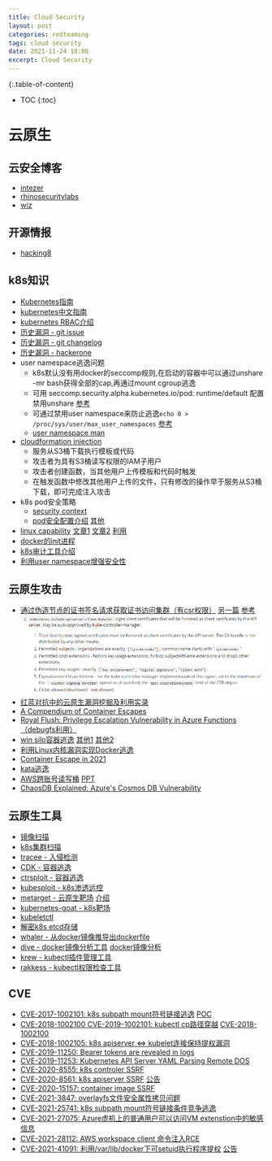 ```yaml
---
title: Cloud Security
layout: post
categories: redteaming
tags: cloud security
date: 2021-11-24 18:00
excerpt: Cloud Security
---
```


{:.table-of-content}
* TOC
{:toc}

# 云原生

## 云安全博客

- [intezer](https://www.intezer.com/blog/cloud-security/)
- [rhinosecuritylabs](https://rhinosecuritylabs.com/blog/)
- [wiz](https://www.wiz.io/blog)

## 开源情报

- [hacking8](https://i.hacking8.com/)

## k8s知识

- [Kubernetes指南](https://feisky.gitbooks.io/kubernetes)
- [kubernetes中文指南](https://jimmysong.io/kubernetes-handbook)
- [kubernetes RBAC介绍](https://www.cncf.io/wp-content/uploads/2020/08/2020_04_Introduction-to-Kubernetes-RBAC.pdf)
- [历史漏洞 - git issue](https://github.com/kubernetes/kubernetes/issues?q=label%3Aarea%2Fsecurity+is%3Aclosed)
- [历史漏洞 - git changelog](https://github.com/kubernetes/kubernetes/tree/master/CHANGELOG)
- [历史漏洞 - hackerone](https://hackerone.com/kubernetes/hacktivity?type=team)
- user namespace逃逸问题
	- k8s默认没有用docker的seccomp规则,在启动的容器中可以通过unshare -mr bash获得全部的cap,再通过mount cgroup逃逸
	- 可用 seccomp.security.alpha.kubernetes.io/pod: runtime/default 配置禁用unshare [参考](https://snyk.io/blog/kernel-privilege-escalation/)
	- 可通过禁用user namespace来防止逃逸`echo 0 > /proc/sys/user/max_user_namespaces` [参考](https://www.stigviewer.com/stig/red_hat_enterprise_linux_8/2020-11-25/finding/V-230548)
	- [user namespace man](https://man7.org/linux/man-pages/man7/user_namespaces.7.html)
- [cloudformation injection](https://rhinosecuritylabs.com/aws/cloud-malware-cloudformation-injection/)
	- 服务从S3桶下载执行模板或代码
	- 攻击者为具有S3桶读写权限的IAM子用户
	- 攻击者创建函数，当其他用户上传模板和代码时触发
	- 在触发函数中修改其他用户上传的文件，只有修改的操作早于服务从S3桶下载，即可完成注入攻击
- k8s pod安全策略
	- [security context](https://kubernetes.io/docs/tasks/configure-pod-container/security-context/)
	- [pod安全配置介绍](https://medium.com/kubernetes-tutorials/defining-privileges-and-access-control-settings-for-pods-and-containers-in-kubernetes-2cef08fc62b7) [其他](https://fuckcloudnative.io/posts/security-best-practices-for-kubernetes-pods/)
- [linux capability](https://fuckcloudnative.io/posts/linux-capabilities-why-they-exist-and-how-they-work/) [文章1](https://fuckcloudnative.io/posts/linux-capabilities-in-practice-1/) [文章2](https://fuckcloudnative.io/posts/linux-capabilities-in-practice-2/) [利用](https://book.hacktricks.xyz/linux-unix/privilege-escalation/linux-capabilities)
- [docker的init进程](https://shareinto.github.io/2019/01/30/docker-init(1)/)
- [k8s审计工具介绍](https://fuckcloudnative.io/posts/tools-and-methods-for-auditing-kubernetes-rbac-policies/)
- [利用user namespace增强安全性](https://kinvolk.io/blog/2020/12/improving-kubernetes-and-container-security-with-user-namespaces/)


## 云原生攻击

- [通过伪造节点的证书签名请求获取证书访问集群（有csr权限）](https://www.4armed.com/blog/hacking-kubelet-on-gke/) [另一篇](https://rhinosecuritylabs.com/cloud-security/kubelet-tls-bootstrap-privilege-escalation/) [参考](https://kubernetes.io/docs/reference/access-authn-authz/certificate-signing-requests/)
![](/assets/img/cs1.png)
- [红蓝对抗中的云原生漏洞挖掘及利用实录](https://mp.weixin.qq.com/s/Aq8RrH34PTkmF8lKzdY38g)
- [A Compendium of Container Escapes](https://capsule8.com/assets/ug/us-19-Edwards-Compendium-Of-Container-Escapes.pdf)
- [Royal Flush: Privilege Escalation Vulnerability in Azure Functions（debugfs利用）](https://www.intezer.com/blog/cloud-security/royal-flush-privilege-escalation-vulnerability-in-azure-functions/)
- [win silo容器逃逸](https://unit42.paloaltonetworks.com/what-i-learned-from-reverse-engineering-windows-containers/) [其他1](https://unit42.paloaltonetworks.com/windows-server-containers-vulnerabilities/) [其他2](https://unit42.paloaltonetworks.com/siloscape/)
- [利用Linux内核漏洞实现Docker逃逸](https://paper.seebug.org/1602/)
- [Container Escape in 2021](https://conference.hitb.org/hitbsecconf2021sin/materials/D2T2%20-%20Ccntainer%20Escape%20in%202021%20-%20Li%20Qiang.pdf)
- [kata逃逸](https://wohin.me/kata-containerstao-yi-yan-jiu/)
- [AWS跨账号读写桶](https://www.wiz.io/blog/black-hat-2021-aws-cross-account-vulnerabilities-how-isolated-is-your-cloud-environment) [PPT](https://i.blackhat.com/USA21/Wednesday-Handouts/us-21-Breaking-The-Isolation-Cross-Account-AWS-Vulnerabilities.pdf)
- [ChaosDB Explained: Azure's Cosmos DB Vulnerability](https://www.wiz.io/blog/chaosdb-explained-azures-cosmos-db-vulnerability-walkthrough)

## 云原生工具

- [镜像扫描](https://github.com/aquasecurity/trivy)
- [k8s集群扫描](https://github.com/aquasecurity/starboard)
- [tracee - 入侵检测](https://github.com/aquasecurity/tracee)
- [CDK - 容器逃逸](https://github.com/cdk-team/CDK)
- [ctrsploit - 容器逃逸](https://github.com/ctrsploit/ctrsploit)
- [kubesploit - k8s渗透远控](https://github.com/cyberark/kubesploit)
- [metarget - 云原生靶场](https://github.com/brant-ruan/metarget) [介绍](https://mp.weixin.qq.com/s/EULJgDrCvuq3DwUpGUskfQ)
- [kubernetes-goat - k8s靶场](https://github.com/madhuakula/kubernetes-goat)
- [kubeletctl](https://github.com/cyberark/kubeletctl)
- [解密k8s etcd存储](https://github.com/jpbetz/auger)
- [whaler - 从docker镜像推导出dockerfile](https://github.com/P3GLEG/Whaler)
- [dive - docker镜像分析工具](https://github.com/wagoodman/dive) [docker镜像分析](https://theartofmachinery.com/2021/03/18/reverse_engineering_a_docker_image.html)
- [krew - kubectl插件管理工具](https://github.com/kubernetes-sigs/krew/)
- [rakkess - kubectl权限检查工具](https://github.com/corneliusweig/rakkess)

## CVE

- [CVE-2017-1002101: k8s subpath mount符号链接逃逸](http://blog.nsfocus.net/cve-2017-1002101/) [POC](https://github.com/bgeesaman/subpath-exploit)
- [CVE-2018-1002100 CVE-2019-1002101: kubectl cp路径穿越](https://unit42.paloaltonetworks.com/disclosing-directory-traversal-vulnerability-kubernetes-copy-cve-2019-1002101/) [CVE-2018-1002100](https://hansmi.ch/articles/2018-04-openshift-s2i-security)
- [CVE-2018-1002105: k8s apiserver <=> kubelet连接保持提权漏洞](https://paper.seebug.org/757/#1)
- [CVE-2019-11250: Bearer tokens are revealed in logs](https://github.com/kubernetes/kubernetes/issues/81114)
- [CVE-2019-11253: Kubernetes API Server YAML Parsing Remote DOS](https://gist.github.com/bgeesaman/0e0349e94cd22c48bf14d8a9b7d6b8f2)
- [CVE-2020-8555: k8s controler SSRF](https://medium.com/@BreizhZeroDayHunters/when-its-not-only-about-a-kubernetes-cve-8f6b448eafa8)
- [CVE-2020-8561: k8s apiserver SSRF](https://hackerone.com/reports/941178) [公告](https://groups.google.com/g/kubernetes-security-announce/c/RV2IhwcrQsY)
- [CVE-2020-15157: container image SSRF](https://darkbit.io/blog/cve-2020-15157-containerdrip)
- [CVE-2021-3847: overlayfs文件安全属性拷贝问题](https://www.openwall.com/lists/oss-security/2021/10/14/3)
- [CVE-2021-25741: k8s subpath mount符号链接条件竞争逃逸](https://sysdig.com/blog/cve-2021-25741-kubelet-falco/)
- [CVE-2021-27075: Azure虚机上的普通用户可以访问VM extenstion中的敏感信息](https://www.intezer.com/blog/cloud-security/cve-2021-27075-microsoft-azure-vulnerability-allows-privilege-escalation-and-leak-of-data/)
- [CVE-2021-28112: AWS workspace client 命令注入RCE](https://rhinosecuritylabs.com/aws/cve-2021-38112-aws-workspaces-rce/)
- [CVE-2021-41091: 利用/var/lib/docker下可setuid执行程序提权](https://nvd.nist.gov/vuln/detail/CVE-2021-41091) [公告](https://github.com/moby/moby/security/advisories/GHSA-3fwx-pjgw-3558)

